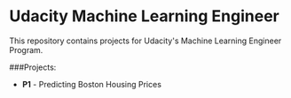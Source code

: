 # Udacity Machine Learning Engineer

This repository contains projects for Udacity's Machine Learning Engineer Program.

###Projects:
- **P1** - Predicting Boston Housing Prices
